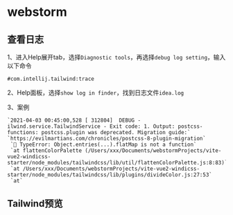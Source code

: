 # webstorm



## 查看日志

1、进入Help展开tab，选择`Diagnostic tools`，再选择`debug log setting`，输入以下命令

~~~shell
#com.intellij.tailwind:trace
~~~

2、Help面板，选择`show log in finder`，找到日志文件`idea.log`



3、案例

~~~shel
`2021-04-03 00:45:00,528 [ 312804]  DEBUG - ilwind.service.TailwindService - Exit code: 1. Output: postcss-functions: postcss.plugin was deprecated. Migration guide:`
`https://evilmartians.com/chronicles/postcss-8-plugin-migration`
 `🚫 TypeError: Object.entries(...).flatMap is not a function`
 `at flattenColorPalette (/Users/xxx/Documents/webstormProjects/vite-vue2-windicss-starter/node_modules/tailwindcss/lib/util/flattenColorPalette.js:8:83)`
 `at /Users/xxx/Documents/webstormProjects/vite-vue2-windicss-starter/node_modules/tailwindcss/lib/plugins/divideColor.js:27:53`
 `at` 
~~~



## Tailwind预览